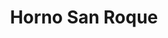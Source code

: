 ---
title: "Horno San Roque"
url: /sevilla-casco-antiguo-san-bartolome/horno-san-roque/
shop: Lebensmittel
---